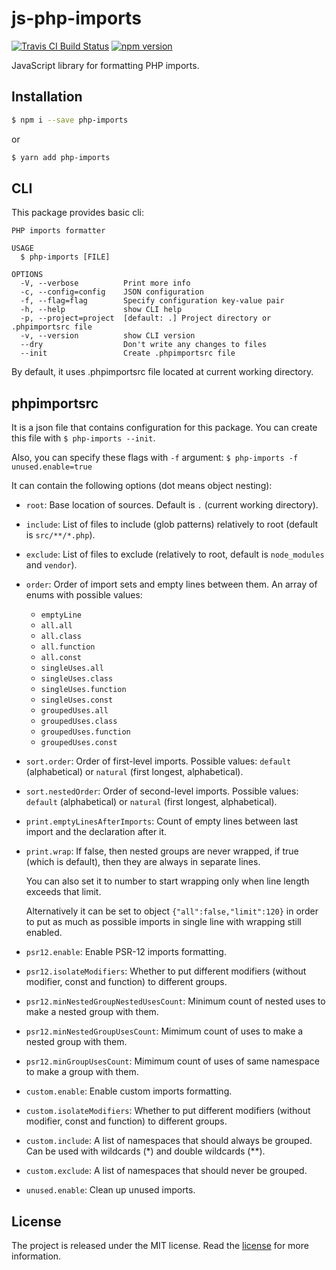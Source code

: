 # js-php-imports
[![Travis CI Build Status](https://travis-ci.com/Tarik02/js-php-imports.svg?branch=master)](https://travis-ci.com/Tarik02/js-php-imports)
[![npm version](https://badge.fury.io/js/php-imports.svg)](https://badge.fury.io/js/php-imports)

JavaScript library for formatting PHP imports.

## Installation

```bash
$ npm i --save php-imports
```
or
```bash
$ yarn add php-imports
```

## CLI

This package provides basic cli:
```
PHP imports formatter

USAGE
  $ php-imports [FILE]

OPTIONS
  -V, --verbose          Print more info
  -c, --config=config    JSON configuration
  -f, --flag=flag        Specify configuration key-value pair
  -h, --help             show CLI help
  -p, --project=project  [default: .] Project directory or .phpimportsrc file
  -v, --version          show CLI version
  --dry                  Don't write any changes to files
  --init                 Create .phpimportsrc file
```

By default, it uses .phpimportsrc file located at current working directory.

## phpimportsrc
It is a json file that contains configuration for this package. You can create this file with `$ php-imports --init`.

Also, you can specify these flags with `-f` argument:
`$ php-imports -f unused.enable=true`

It can contain the following options (dot means object nesting):
* `root`: Base location of sources. Default is `.` (current working directory).
* `include`: List of files to include (glob patterns) relatively to root (default is `src/**/*.php`).
* `exclude`: List of files to exclude (relatively to root, default is `node_modules` and `vendor`).
* `order`: Order of import sets and empty lines between them. An array of enums with possible values:
	- `emptyLine`
	- `all.all`
	- `all.class`
	- `all.function`
	- `all.const`
	- `singleUses.all`
	- `singleUses.class`
	- `singleUses.function`
	- `singleUses.const`
	- `groupedUses.all`
	- `groupedUses.class`
	- `groupedUses.function`
	- `groupedUses.const`
* `sort.order`: Order of first-level imports. Possible values: `default` (alphabetical) or `natural` (first longest, alphabetical).
* `sort.nestedOrder`: Order of second-level imports. Possible values: `default` (alphabetical) or `natural` (first longest, alphabetical).
* `print.emptyLinesAfterImports`: Count of empty lines between last import and the declaration after it.
* `print.wrap`: If false, then nested groups are never wrapped, if true (which is default), then they are always in separate lines.

	You can also set it to number to start wrapping only when line length exceeds that limit.

	Alternatively it can be set to object `{"all":false,"limit":120}` in order to put as much as possible imports in single line with wrapping still enabled.
* `psr12.enable`: Enable PSR-12 imports formatting.
* `psr12.isolateModifiers`: Whether to put different modifiers (without modifier, const and function) to different groups.
* `psr12.minNestedGroupNestedUsesCount`: Minimum count of nested uses to make a nested group with them.
* `psr12.minNestedGroupUsesCount`: Mimimum count of uses to make a nested group with them.
* `psr12.minGroupUsesCount`: Mimimum count of uses of same namespace to make a group with them.
* `custom.enable`: Enable custom imports formatting.
* `custom.isolateModifiers`: Whether to put different modifiers (without modifier, const and function) to different groups.
* `custom.include`: A list of namespaces that should always be grouped. Can be used with wildcards (*) and double wildcards (**).
* `custom.exclude`: A list of namespaces that should never be grouped.
* `unused.enable`: Clean up unused imports.

## License

The project is released under the MIT license. Read the [license](https://github.com/Tarik02/js-php-imports/blob/master/LICENSE) for more information.
